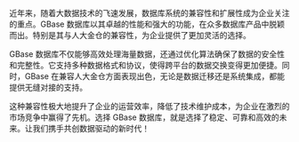 近年来，随着大数据技术的飞速发展，数据库系统的兼容性和扩展性成为企业关注的重点。GBase 数据库以其卓越的性能和强大的功能，在众多数据库产品中脱颖而出。特别是其与人大金仓的兼容性，为企业提供了更加灵活的选择。

GBase 数据库不仅能够高效处理海量数据，还通过优化算法确保了数据的安全性和完整性。它支持多种数据格式和协议，使得跨平台的数据交换变得更加便捷。同时，GBase 在兼容人大金仓方面表现出色，无论是数据迁移还是系统集成，都能提供无缝对接的支持。

这种兼容性极大地提升了企业的运营效率，降低了技术维护成本，为企业在激烈的市场竞争中赢得了先机。选择 GBase 数据库，就是选择了稳定、可靠和高效的未来。让我们携手共创数据驱动的新时代！